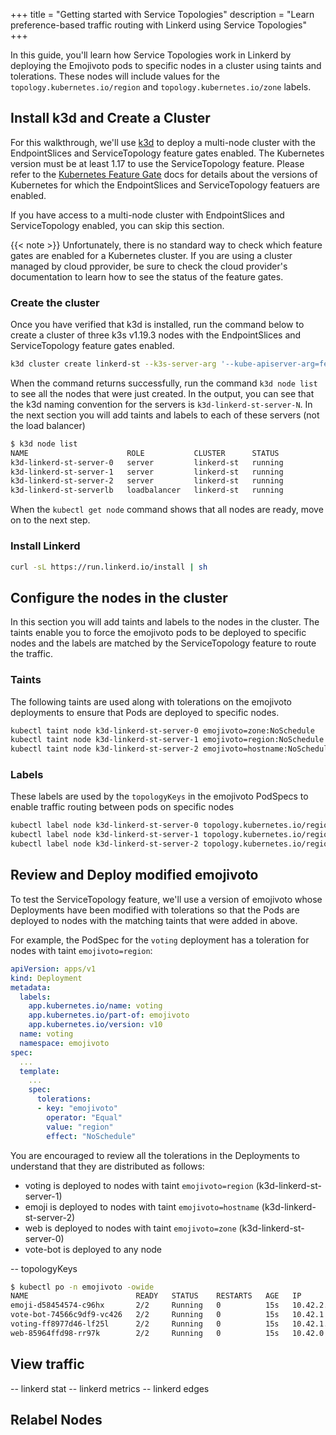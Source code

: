 +++
title = "Getting started with Service Topologies"
description = "Learn preference-based traffic routing with Linkerd using Service Topologies"
+++

In this guide, you'll learn how Service Topologies work in Linkerd by
deploying the Emojivoto pods to specific nodes in a cluster using taints and
tolerations. These nodes will include values for the
`topology.kubernetes.io/region` and `topology.kubernetes.io/zone` labels.

## Install k3d and Create a Cluster

For this walkthrough, we'll use [k3d](https://k3d.io/#installation) to deploy a
multi-node cluster with the EndpointSlices and ServiceTopology feature gates
enabled. The Kubernetes version must be at least 1.17 to use the ServiceTopology
feature. Please refer to the [Kubernetes Feature Gate](https://kubernetes.io/docs/reference/command-line-tools-reference/feature-gates/)
docs for details about the versions of Kubernetes for which the EndpointSlices
and ServiceTopology featuers are enabled.

If you have access to a multi-node cluster with EndpointSlices and
ServiceTopology enabled, you can skip this section.

{{< note >}} Unfortunately, there is no standard way to check which feature
gates are enabled for a Kubernetes cluster. If you are using a cluster managed
by cloud pprovider, be sure to check the cloud provider's documentation to
learn how to see the status of the feature gates.

### Create the cluster

Once you have verified that k3d is installed, run the command below to create a
cluster of three k3s v1.19.3 nodes with the EndpointSlices and ServiceTopology
feature gates enabled.

```bash
k3d cluster create linkerd-st --k3s-server-arg '--kube-apiserver-arg=feature-gates=EndpointSlice=true,EndpointSliceProxying=true,ServiceTopology=true' --servers 3 --image docker.io/rancher/k3s:v1.19.3-k3s2
```

When the command returns successfully, run the command `k3d node list` to see
all the nodes that were just created. In the output, you can see that the k3d
naming convention for the servers is `k3d-linkerd-st-server-N`. In the next
section you will add taints and labels to each of these servers (not the load
balancer)

```bash
$ k3d node list
NAME                      ROLE           CLUSTER      STATUS
k3d-linkerd-st-server-0   server         linkerd-st   running
k3d-linkerd-st-server-1   server         linkerd-st   running
k3d-linkerd-st-server-2   server         linkerd-st   running
k3d-linkerd-st-serverlb   loadbalancer   linkerd-st   running
```

When the `kubectl get node` command shows that all nodes are ready, move on to
the next step.

### Install Linkerd

```bash
curl -sL https://run.linkerd.io/install | sh
```

## Configure the nodes in the cluster

In this section you will add taints and labels to the nodes in the cluster. The
taints enable you to force the emojivoto pods to be deployed to specific nodes
and the labels are matched by the ServiceTopology feature to route the traffic.

### Taints

The following taints are used along with tolerations on the emojivoto
deployments to ensure that Pods are deployed to specific nodes.

```bash
kubectl taint node k3d-linkerd-st-server-0 emojivoto=zone:NoSchedule
kubectl taint node k3d-linkerd-st-server-1 emojivoto=region:NoSchedule
kubectl taint node k3d-linkerd-st-server-2 emojivoto=hostname:NoSchedule
```

### Labels

These labels are used by the `topologyKeys` in the emojivoto PodSpecs to
enable traffic routing between pods on specific nodes

```bash
kubectl label node k3d-linkerd-st-server-0 topology.kubernetes.io/region=east topology.kubernetes.io/zone=us
kubectl label node k3d-linkerd-st-server-1 topology.kubernetes.io/region=west topology.kubernetes.io/zone=us
kubectl label node k3d-linkerd-st-server-2 topology.kubernetes.io/region=east topology.kubernetes.io/zone=asia
```

## Review and Deploy modified emojivoto

To test the ServiceTopology feature, we'll use a version of emojivoto whose
Deployments have been modified with tolerations so that the Pods are deployed to
nodes with the matching taints that were added in above.

For example, the PodSpec for the `voting` deployment has a toleration for nodes
with taint `emojivoto=region`:

```yaml
apiVersion: apps/v1
kind: Deployment
metadata:
  labels:
    app.kubernetes.io/name: voting
    app.kubernetes.io/part-of: emojivoto
    app.kubernetes.io/version: v10
  name: voting
  namespace: emojivoto
spec:
  ...
  template:
    ...
    spec:
      tolerations:
      - key: "emojivoto"
        operator: "Equal"
        value: "region"
        effect: "NoSchedule"
```

You are encouraged to review all the tolerations in the Deployments to
understand that they are distributed as follows:

- voting is deployed to nodes with taint `emojivoto=region`
  (k3d-linkerd-st-server-1)
- emoji is deployed to nodes with taint `emojivoto=hostname`
  (k3d-linkerd-st-server-2)
- web is deployed to nodes with taint `emojivoto=zone`
  (k3d-linkerd-st-server-0)
- vote-bot is deployed to any node

-- topologyKeys

```bash
$ kubectl po -n emojivoto -owide
NAME                        READY   STATUS    RESTARTS   AGE   IP           NODE                      NOMINATED NODE   READINESS GATES
emoji-d58454574-c96hx       2/2     Running   0          15s   10.42.2.9    k3d-linkerd-st-server-2   <none>           <none>
vote-bot-74566c9df9-vc426   2/2     Running   0          15s   10.42.1.8    k3d-linkerd-st-server-1   <none>           <none>
voting-ff8977d46-lf25l      2/2     Running   0          15s   10.42.1.9    k3d-linkerd-st-server-1   <none>           <none>
web-85964ffd98-rr97k        2/2     Running   0          15s   10.42.0.10   k3d-linkerd-st-server-0   <none>           <none>
```

## View traffic

-- linkerd stat
-- linkerd metrics
-- linkerd edges

## Relabel Nodes
